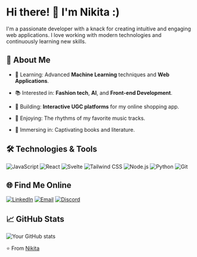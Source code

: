 # Hi there! 👋 I'm Nikita :)

I'm a passionate developer with a knack for creating intuitive and engaging web applications. I love working with modern technologies and continuously learning new skills.

## 🚀 About Me

- 🌱 Learning: Advanced **Machine Learning** techniques and **Web Applications**.

- 📚 Interested in: **Fashion tech**, **AI**, and **Front-end Development**.

- 🎨 Building: **Interactive UGC platforms** for my online shopping app.

- 🎵 Enjoying: The rhythms of my favorite music tracks.

- 📖 Immersing in: Captivating books and literature.

## 🛠️ Technologies & Tools

![JavaScript](https://img.shields.io/badge/-JavaScript-333333?style=flat&logo=javascript)
![React](https://img.shields.io/badge/-React-333333?style=flat&logo=react)
![Svelte](https://img.shields.io/badge/-Svelte-333333?style=flat&logo=svelte)
![Tailwind CSS](https://img.shields.io/badge/-Tailwind%20CSS-333333?style=flat&logo=tailwind-css)
![Node.js](https://img.shields.io/badge/-Node.js-333333?style=flat&logo=node.js)
![Python](https://img.shields.io/badge/-Python-333333?style=flat&logo=python)
![Git](https://img.shields.io/badge/-Git-333333?style=flat&logo=git)

## 🌐 Find Me Online

[![LinkedIn](https://img.shields.io/badge/-LinkedIn-0077B5?style=flat&logo=linkedin&logoColor=white)](https://www.linkedin.com/in/nikita-kumari-09bb85262/)
[![Email](https://img.shields.io/badge/-Email-D14836?style=flat&logo=gmail&logoColor=white)](mailto:iamnikita004@gmail.com)
[![Discord](https://img.shields.io/badge/-Discord-7289DA?style=flat&logo=discord&logoColor=white)](https://discord.com/users/nikitaa8937)

## 📈 GitHub Stats

![Your GitHub stats](https://github-readme-stats.vercel.app/api?username=iamnikitaa&show_icons=true&theme=radical)

⭐️ From [Nikita](https://github.com/nikita7526)
